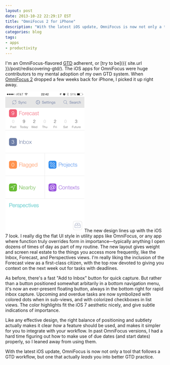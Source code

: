 ```yaml
---
layout: post
date: 2013-10-22 22:29:17 EST
title: "OmniFocus 2 for iPhone"
description: "With the latest iOS update, OmniFocus is now not only a tool that follows a GTD workflow, but one that actually leads you into better GTD practice."
categories: blog
tags:
- apps
- productivity
---
```


I'm an OmniFocus-flavored [GTD](https://en.wikipedia.org/wiki/Getting_Things_Done) adherent, or [try to be]({{ site.url }}/post/rediscovering-gtd/). The iOS apps for OmniFocus were huge contributors to my mental adoption of my own GTD system. When [OmniFocus 2](https://itunes.apple.com/us/app/omnifocus-2-for-iphone/id690305341) dropped a few weeks back for iPhone, I picked it up right away.

<img class="right bordered" src="/images/post-images/omnifocus-main.png" alt="OmniFocus iOS" />The new design lines up with the  iOS 7 look. I really dig the flat UI style in utility apps like OmniFocus, or any app where function truly overrides form in importance&mdash;typically anything I open dozens of times of day as part of my routine. The new layout gives weight and screen real estate to the things you access more frequently, like the Inbox, Forecast, and Perspectives views. I'm really liking the inclusion of the Forecast view as a first-class citizen, with the top row devoted to giving you context on the next week out for tasks with deadlines.

As before, there's a fast "Add to Inbox" button for quick capture. But rather than a button positioned somewhat arbitarily in a bottom navigation menu, it's now an ever-present floating button, always in the bottom right for rapid inbox capture. Upcoming and overdue tasks are now symbolized with colored dots when in sub-views, and with colorized checkboxes in list views. The color highlights fit the iOS 7 aesthetic nicely, and give subtle indications of importance.

Like any effective design, the right balance of positioning and subtlety actually makes it clear _how_ a feature should be used, and makes it simpler for you to integrate with your workflow. In past OmniFocus versions, I had a hard time figuring out how to make use of due dates (and start dates) properly, so I leaned away from using them.

With the latest iOS update, OmniFocus is now not only a tool that follows a GTD workflow, but one that actually _leads_ you into better GTD practice.
